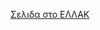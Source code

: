 [Σελιδα στο ΕΛΛΑΚ](https://openedtech.ellak.gr/robotics2020/eco-robotics-1o-epal-eleftheroupolis-arduina/)
